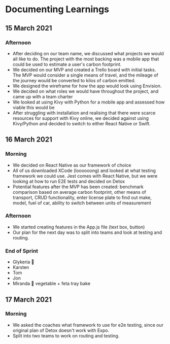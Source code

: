 # Documenting Learnings

## 15 March 2021

### Afternoon

- After deciding on our team name, we discussed what projects we would all like to do. The project with the most backing was a mobile app that could be used to estimate a user's carbon footprint.
- We decided on our MVP and created a Trello board with initial tasks. The MVP would consider a single means of travel, and the mileage of the journey would be converted to kilos of carbon emitted.
- We designed the wireframe for how the app would look using Envision.
- We decided on what roles we would have throughout the project, and came up with a team charter
- We looked at using Kivy with Python for a mobile app and assessed how viable this would be
- After struggling with installation and realising that there were scarce resources for support with Kivy online, we decided against using Kivy/Python and decided to switch to either React Native or Swift.

## 16 March 2021

### Morning

- We decided on React Native as our framework of choice
- All of us downloaded XCode (loooooong) and looked at what testing framework we could use. Jest comes with React Native, but we were looking at how to run E2E tests and decided on Detox
- Potential features after the MVP has been created: benchmark comparison based on average carbon footprint, other means of transport, CRUD functionality, enter license plate to find out make, model, fuel of car, ability to switch between units of measurement

### Afternoon

- We started creating features in the App.js file (text box, button)
- Our plan for the next day was to split into teams and look at testing and routing.

### End of Sprint

- Glykeria 🍝
- Karsten
- Tom
- Jon
- Miranda 🥦 vegetable + feta tray bake

## 17 March 2021

### Morning

- We asked the coaches what framework to use for e2e testing, since our original plan of Detox doesn't work with Expo.
- Split into two teams to work on routing and testing.
